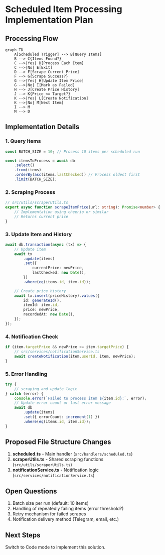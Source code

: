 # Scheduled Item Processing Implementation Plan

## Processing Flow

```mermaid
graph TD
    A[Scheduled Trigger] --> B[Query Items]
    B --> C{Items Found?}
    C -->|Yes| D[Process Each Item]
    C -->|No| E[Exit]
    D --> F[Scrape Current Price]
    F --> G{Scrape Success?}
    G -->|Yes| H[Update Item Price]
    G -->|No| I[Mark as Failed]
    H --> J[Create Price History]
    J --> K{Price <= Target?}
    K -->|Yes| L[Create Notification]
    K -->|No| M[Next Item]
    I --> M
    M --> D
```

## Implementation Details

### 1. Query Items

```typescript
const BATCH_SIZE = 10; // Process 10 items per scheduled run

const itemsToProcess = await db
	.select()
	.from(items)
	.orderBy(asc(items.lastChecked)) // Process oldest first
	.limit(BATCH_SIZE);
```

### 2. Scraping Process

```typescript
// src/utils/scraperUtils.ts
export async function scrapeItemPrice(url: string): Promise<number> {
	// Implementation using cheerio or similar
	// Returns current price
}
```

### 3. Update Item and History

```typescript
await db.transaction(async (tx) => {
	// Update item
	await tx
		.update(items)
		.set({
			currentPrice: newPrice,
			lastChecked: new Date(),
		})
		.where(eq(items.id, item.id));

	// Create price history
	await tx.insert(priceHistory).values({
		id: generateId(),
		itemId: item.id,
		price: newPrice,
		recordedAt: new Date(),
	});
});
```

### 4. Notification Check

```typescript
if (item.targetPrice && newPrice <= item.targetPrice) {
	// src/services/notificationService.ts
	await createNotification(item.userId, item, newPrice);
}
```

### 5. Error Handling

```typescript
try {
	// scraping and update logic
} catch (error) {
	console.error(`Failed to process item ${item.id}:`, error);
	// Update error count or last error message
	await db
		.update(items)
		.set({ errorCount: increment(1) })
		.where(eq(items.id, item.id));
}
```

## Proposed File Structure Changes

1. **scheduled.ts** - Main handler (`src/handlers/scheduled.ts`)
2. **scraperUtils.ts** - Shared scraping functions (`src/utils/scraperUtils.ts`)
3. **notificationService.ts** - Notification logic (`src/services/notificationService.ts`)

## Open Questions

1. Batch size per run (default: 10 items)
2. Handling of repeatedly failing items (error threshold?)
3. Retry mechanism for failed scrapes
4. Notification delivery method (Telegram, email, etc.)

## Next Steps

Switch to Code mode to implement this solution.

